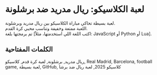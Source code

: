# لعبة الكلاسيكو: ريال مدريد ضد برشلونة

لعبة بسيطة تحاكي مباراة الكلاسيكو بين ريال مدريد وبرشلونة.  
اللعبة ممتعة وخفيفة وتناسب محبي كرة القدم.  
تم برمجتها بلغة [اكتب اللغة اللي استخدمتها، مثلاً: JavaScript أو Python أو Lua].

## الكلمات المفتاحية
ريال مدريد, برشلونة, لعبة كرة قدم, كلاسيكو, Real Madrid, Barcelona, football game, لعبة بسيطة, GitHub, كلاسيكو 2025, لعبة ريال ضد برشا
